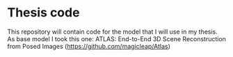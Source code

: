 
# Thesis code

This repository will contain code for the model that I will use in my thesis.
As base model I took this one: ATLAS: End-to-End 3D Scene Reconstruction from Posed Images (https://github.com/magicleap/Atlas)
